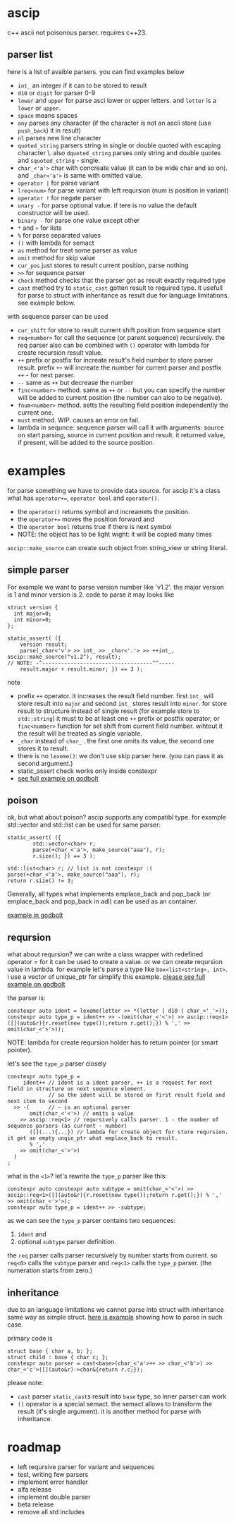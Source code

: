 # ascip
c++ ascii not poisonous parser. requires c++23.
## parser list
here is a list of avaible parsers. you can find examples below
- `int_` an integer if it can to be stored to result
- `d10` or `digit` for parser 0-9
- `lower` and `upper` for parse asci lower or upper letters. and `letter` is a `lower` or `upper`.
- `space` means spaces
- `any` parses any character (if the character is not an ascii store (use `push_back`) it in result)
- `nl` parses new line character
- `quoted_string` parsers string in single or double quoted with escaping character \\. also `dquoted_string` parses only string and double quotes and `squoted_string` - single.
- `char_<'a'>` char with concreate value (it can to be wide char and so on). and `_char<'a'>` is same with omitted value.
- `operator |` for parse variant
- `lreq<num>` for parse variant with left reqursion (num is position in variant)
- `operator !` for negate parser
- `unary -` for parse optional value. if tere is no value the default constructor will be used.
- `binary -` for parse one value except other
- `*` and `+` for lists
- `%` for parse separated values
- `()` with lambda for semact
- `as` method for treat some parser as value
- `omit` method for skip value
- `cur_pos` just stores to result current position, parse nothing
- `>>` for sequence parser
- `check` method checks that the parser got as result exactly required type
- `cast` method try to `static_cast` gotten result to required type. it usefull for parse to struct with inheritance as result due for language limitations. see example below.

with sequence parser can be used
- `cur_shift` for store to result current shift position from sequence start
- `req<number>` for call the sequence (or parent sequence) recursively. the req parser also can be combined with `()` operator with lambda for create recursion result value.
- `++` prefix or postfix for increate result's field number to store parser result. prefix `++` will increate the number for current parser and postfix `++` - for next parser.
- `--` same as `++` but decrease the number
- `finc<number>` method. same as `++` or `--` but you can specify the number will be added to current position (the number can also to be negative).
- `fnum<number>` method. setts the resulting field position independently the current one.
- `must` method. WIP. causes an error on fail.
- lambda in sequnce: sequence parser will call it with arguments: source on start parsing, source in current position and result. it returned value, if present, will be added to the source position.

# examples

for parse something we have to provide data source. for ascip it's a class what has `operator+=`, `operator bool` and `operator()`.
- the `operator()` returns symbol and increamets the position.
- the `operator+=` moves the position forward and
- the `operator bool` returns true if there is next symbol
- NOTE: the object has to be light wight: it will be copied many times

`ascip::make_source` can create such object from string_view or string literal.

## simple parser

For example we want to parse version number like 'v1.2'.  the major version is 1 and minor version is 2. code to parse it may looks like
```
struct version {
  int major=0;
  int minor=0;
};

static_assert( ({
    version result;
    parse(_char<'v'> >> int_ >> _char<'.'> >> ++int_, ascip::make_source("v1.2"), result);
// NOTE: -^-----------------------------------^^-----
    result.major + result.minor; }) == 3 );
```

note
- prefix `++` operator. it increases the result field number. first `int_` will store result into `major` and second `int_` stores result into `minor`. for store result to structure instead of single result (for example store to `std::string`) it must to be at least one `++` prefix or postfix operator, or `finc<number>` function for set shift from current field number. wihtout it the result will be treated as single variable.
- `_char` instead of `char_` . the first one omits its value, the second one stores it to result.
- there is no `lexeme()`: we don't use skip parser here. (you can pass it as second argument.)
- static_assert check works only inside constexpr
- [see full example on godbolt](https://godbolt.org/#g:!((g:!((g:!((h:codeEditor,i:(filename:'1',fontScale:14,fontUsePx:'0',j:1,lang:c%2B%2B,selection:(endColumn:90,endLineNumber:13,positionColumn:90,positionLineNumber:13,selectionStartColumn:90,selectionStartLineNumber:13,startColumn:90,startLineNumber:13),source:'%23include+%3Chttps://raw.githack.com/zerhud/ascip/master/ascip.hpp%3E%0A%0A%0Astruct+version+%7B%0A++int+major%3D0%3B%0A++int+minor%3D0%3B%0A%7D%3B%0A%0Ausing+ascip::_char%3B%0Ausing+ascip::int_%3B%0Ausing+ascip::make_source%3B%0A%0Aconstexpr+auto+ver+%3D+lexeme(_char%3C!'v!'%3E+%3E%3E+int_+%3E%3E+_char%3C!'.!'%3E+%3E%3E+%2B%2Bint_)%3B+//+other+variant%0A%0Aconstexpr+void+fnc_must_to_be_constexpr()+%7B%0A++static_assert(+(%7B%0A++++version+result%3B%0A++++parse(_char%3C!'v!'%3E+%3E%3E+int_+%3E%3E+_char%3C!'.!'%3E+%3E%3E+%2B%2Bint_,+ascip::make_source(%22v1.2%22),+result)%3B%0A++++result.major+%2B+result.minor%3B+%7D)+%3D%3D+3+)%3B%0A%7D%0A%0Aint+main(int,char**)+%7B%0A++return+0%3B%0A%7D'),l:'5',n:'0',o:'C%2B%2B+source+%231',t:'0')),k:100,l:'4',m:50,n:'0',o:'',s:0,t:'0'),(g:!((g:!((h:compiler,i:(compiler:g131,deviceViewOpen:'1',filters:(b:'0',binary:'1',binaryObject:'1',commentOnly:'0',debugCalls:'1',demangle:'0',directives:'0',execute:'1',intel:'0',libraryCode:'0',trim:'1'),flagsViewOpen:'1',fontScale:14,fontUsePx:'0',j:1,lang:c%2B%2B,libs:!(),options:'-std%3Dc%2B%2B23',overrides:!(),selection:(endColumn:1,endLineNumber:1,positionColumn:1,positionLineNumber:1,selectionStartColumn:1,selectionStartLineNumber:1,startColumn:1,startLineNumber:1),source:1),l:'5',n:'0',o:'+x86-64+gcc+13.1+(Editor+%231)',t:'0')),header:(),k:50,l:'4',m:50,n:'0',o:'',s:0,t:'0'),(g:!((h:output,i:(compilerName:'x86-64+gcc+13.1',editorid:1,fontScale:14,fontUsePx:'0',j:1,wrap:'1'),l:'5',n:'0',o:'Output+of+x86-64+gcc+13.1+(Compiler+%231)',t:'0')),header:(),k:50,l:'4',n:'0',o:'',s:0,t:'0')),l:'2',m:50,n:'0',o:'',t:'0')),l:'3',n:'0',o:'',t:'0')),version:4)

## poison
ok, but what about poison? ascip supports any compatibl type. for example std::vector and std::list can be used for same parser:

```
static_assert( ({
        std::vector<char> r;
        parse(+char_<'a'>, make_source("aaa"), r);
        r.size(); }) == 3 );

std::list<char> r; // list is not constexpr :(
parse(+char_<'a'>, make_source("aaa"), r);
return r.size() != 3;
```

Generally, all types what implements emplace_back and pop_back (or emplace_back and pop_back in adl) can be used as an container.

[example in godbolt](https://godbolt.org/#g:!((g:!((g:!((h:codeEditor,i:(filename:'1',fontScale:14,fontUsePx:'0',j:2,lang:c%2B%2B,selection:(endColumn:26,endLineNumber:16,positionColumn:26,positionLineNumber:16,selectionStartColumn:5,selectionStartLineNumber:9,startColumn:5,startLineNumber:9),source:'%23include+%3Ctuple%3E%0A%23include+%3Clist%3E%0A%23include+%3Cvector%3E%0A%23include+%3Chttps://raw.githack.com/zerhud/ascip/master/ascip.hpp%3E%0A%0Aint+main(int,char**)+%7B%0A++++using+ascip::char_%3B%0A++++using+ascip::make_source%3B%0A++++static_assert(+(%7B%0A++++++++std::vector%3Cchar%3E+r%3B%0A++++++++parse(%2Bchar_%3C!'a!'%3E,+make_source(%22aaa%22),+r)%3B%0A++++++++r.size()%3B+%7D)+%3D%3D+3+)%3B%0A%0A++++std::list%3Cchar%3E+r%3B%0A++++parse(%2Bchar_%3C!'a!'%3E,+make_source(%22aaa%22),+r)%3B%0A++++return+r.size()+!!%3D+3%3B%0A%7D'),l:'5',n:'0',o:'C%2B%2B+source+%232',t:'0'),(h:compiler,i:(compiler:g131,deviceViewOpen:'1',filters:(b:'0',binary:'1',binaryObject:'1',commentOnly:'0',debugCalls:'1',demangle:'0',directives:'0',execute:'1',intel:'0',libraryCode:'0',trim:'1'),flagsViewOpen:'1',fontScale:14,fontUsePx:'0',j:1,lang:c%2B%2B,libs:!(),options:'-std%3Dc%2B%2B23',overrides:!(),selection:(endColumn:1,endLineNumber:1,positionColumn:1,positionLineNumber:1,selectionStartColumn:1,selectionStartLineNumber:1,startColumn:1,startLineNumber:1),source:2),l:'5',n:'0',o:'+x86-64+gcc+13.1+(Editor+%232)',t:'0')),header:(),k:100,l:'4',m:50,n:'0',o:'',s:0,t:'0'),(g:!((h:output,i:(compilerName:'x86-64+gcc+13.1',editorid:2,fontScale:14,fontUsePx:'0',j:1,wrap:'1'),l:'5',n:'0',o:'Output+of+x86-64+gcc+13.1+(Compiler+%231)',t:'0')),header:(),l:'4',m:50,n:'0',o:'',s:0,t:'0')),l:'3',n:'0',o:'',t:'0')),version:4)

## reqursion
what about reqursion? we can write a class wrapper with redefined operator = for it can be used to create a value. or we can create reqursion value in lambda. for example let's parse a type like `box<list<string>, int>`. i use a vector of unique_ptr for simplify this example. [please see full example on godbolt](https://godbolt.org/#z:OYLghAFBqd5QCxAYwPYBMCmBRdBLAF1QCcAaPECAMzwBtMA7AQwFtMQByARg9KtQYEAysib0QXACx8BBAKoBnTAAUAHpwAMvAFYTStJg1DIApACYAQuYukl9ZATwDKjdAGFUtAK4sGIAOwArKSuADJ4DJgAcj4ARpjEIGZmpAAOqAqETgwe3r4BwemZjgLhkTEs8YnJtpj2JQxCBEzEBLk%2BfkG19dlNLQRl0XEJSSkKza3t%2BV3j/YMVVaMAlLaoXsTI7BzmAMwRyN5YANQmO27jxBHAp9gmGgCCu/uHmCdnAG6YDiQ3d49mewYBy8x1ObjYLBIAE9fg8/k8gS83m4EAQCKkFCAAPRY4hMADuADpgIQEExkABrQloFhYgBeCQQIKxTAUyDwqSxLFZBASLLZHMJCFSqVhjweFy8DiOBChqVeJn8VjhGgAnON0CAQBcrkdmGxTsrxeqCJqQJ9vsQwRqtV4GHgAI5eTAAfVSBCtZ1l8t%2BO2wRwUXliLu9mAUhvh/gAIhGVeL7hECEduREIInSMgycQAFTZpYnJV/I7Fo5eTJGI6s9mpLXoLgaWP3Eul8vASsCmsoLMuxvNsu6qscrX0NEJRtFktoBjjTCqVLESteIhHPBYQRvKNHeiqTBsCAj3kL33%2B7P7zCjo/%2BNxHOsaAvXzMtHtnMAcF2vm5LJbjtWzRzIF1WSUVoICOCBFQsANTS1HUK09CxUhaJQ0zXAhSHbastW5ClXQUNYNkwcDklQClzDMFYjmIb8diNZtmwgK1AgsBtAk3U4Yx2TdX1QV982sMCzCOU9GIsLgTFY9j2NfCleOoyDFSjPjOPYo4dnQsjRAYI5EOIYCV1Qsi5PhB5mynGc5wXJgl1QGU5VdVINzA1dGAIax%2BOPI4AFoIFQFhCAgR9iGfNwPxfbY/SU24/QwocQGITAHTBMS/XApjxKjCArKIcwADYqIg4hCXipQCAgSJ8Vs%2BUIC/Q14oIdYtMK4Bz2qiNoz4sxAiOV9SFfN4ov9Xz/MC4LQuwMavyMlUTSYf9AIUYDSrAiDQ0ow0dOQ0M3XQzzB07IbSusPaYMQzYKOOkBsNw/DNiIswmEM9D8powr9UwcTmPStrFI3FTXyYPqpuNP88AAoCEiW8ClVW%2BCNsIrbUh2i6DqIiwLoUU7MHOjssKYHCXTw9ZbrIh6zliDNfmSCjnqNO5VTphjCUDYNQ3DJiWKjTybjej6Od%2Bzjuo4WJeJOSwBKEsDCuZkM7LZ0T0q5v0efZr7lM419kFk76lI4zcdiOIGJ2LEGwYWiHQKhiwYfWpD4bs7avORvzDssdHMexzDLrx66icIsjYlQVQwVoPBxmtD0rhuchBEp8insNtUGaloMZflOWOcV7BpdZ3mFe51gFTVtjklg64qdFyCIEE7NJaZlOc6YsTWMznmi7IxNDKM9r%2Bb1g2fybEs6oao4GxoyMow4FZaE4QJeD8DgtFIVBODcNyxcJgjRZ2HhSAITRJ5WCkQECDR9E4SQ5/3pfOF4TFT73hfJ9IOBYBgRAUF81I6ASchKBpL/6CJGAFwbepAsDvFBpgAAangTA%2BIADy8p547xoLQQ8mIICxCvrECILQoScB3jg5gxAoTwNiNoL4D8d40jYIIeBDBaD4MfmAzAsQvDADcGIWgmJuC8CwNyIw4hmH4Hig4PAnweGL1nF8JcWwd6JjqFfEOsQ8QkI8FgK%2BEcWAEKflQAwwAFAwLgYgxgOiZCCBEGIdgUhzHyCUGoK%2BuguD6EMMYNeNhlGYkgCsVA7psg8M8hqdiphLDWABLwVAnxiCXCwF46q3RKHZBcAwdwngOh6DCBEIYlQRjOKKFkAQUw/B5IyAUhg8xhiJGcXYRJAg%2BiTDSfkapdRamNAmAMLJCxcm2HaUUvQsxWgVJyVUlYG9NgSCnjPS%2BzDl4cCOKoAAHDlTyOVJBHGAMgZARwQGEi4GBXAhASBby4EsXgD8tBflIEfE%2BZ8OAX1INom589F6zNviAe%2B%2B8Vgv3fmsdES5f4QEwPgIgMS9D8AsaIcQNjwV2JUOoZhTjSD4jxDWXhkyOCz1IM8iJnB4FLlSEuI4qAqDzKWSstZGytk7L2RADwLAAEJGOac3enyVgIEwEwLAiR4nTzubwR5p9sXXw4G8j5j9LnXNPrynY0yXk3xZeK9FZhZU4pFQqi5KwomZGcJIIAA%3D)

the parser is:
```
constexpr auto ident = lexeme(letter >> *(letter | d10 | char_<'_'>));
constexpr auto type_p = ident++ >> -(omit(char_<'<'>) >> ascip::req<1>([](auto&r){r.reset(new type());return r.get();}) % ',' >> omit(char_<'>'>));
```
NOTE: lambda for create reqursion holder has to return pointer (or smart pointer).

let's see the `type_p` parser closely
```
constexpr auto type_p =
     ident++ // ident is a ident parser, ++ is a request for next field in structure on next sequence element.
             // so the ident will be stored on first result field and next item to second
  >> -(      // - is an optional parser
       omit(char_<'<'>) // omits a value
    >> ascip::req<1> // reqursively calls parser. 1 - the number of sequence parsers (as current - number)
       ([](...){...}) // lambda for create object for store reqursion. it get an empty unqie_ptr what emplace_back to result.
       % ','
    >> omit(char_<'>'>)
  )
;
```
what is the `<1>`? let's rewrite the `type_p` parser like this:
```
constexpr auto constexpr auto subtype = omit(char_<'<'>) >> ascip::req<1>([](auto&r){r.reset(new type());return r.get();}) % ',' >> omit(char_<'>'>);
constexpr auto type_p = ident++ >> -subtype;
```
as we can see the `type_p` parser contains two sequences: 
1. `ident` and
2. optional `subtype` parser definition.

the `req` parser calls parser recursively by number starts from current. so `req<0>` calls the `subtype` parser and `req<1>` calls the `type_p` parser. (the numeration starts from zero.)

## inheritance
due to an language limitations we cannot parse into struct with inheritance same way as simple struct. [here is example](https://godbolt.org/#g:!((g:!((g:!((h:codeEditor,i:(filename:'1',fontScale:14,fontUsePx:'0',j:1,lang:c%2B%2B,selection:(endColumn:14,endLineNumber:10,positionColumn:14,positionLineNumber:10,selectionStartColumn:14,selectionStartLineNumber:10,startColumn:14,startLineNumber:10),source:'%23include+%3Chttps://raw.githack.com/zerhud/ascip/master/ascip.hpp%3E%0A%0A%0Astruct+base+%7B+char+a,+b%3B+%7D%3B%0Astruct+child+:+base+%7B+char+c%3B+%7D%3B%0A%0Aconstexpr+void+example()+%7B%0A++++using+ascip::char_%3B%0A++++using+ascip::space%3B%0A++++constexpr+auto+parser+%3D+cast%3Cbase%3E(char_%3C!'a!'%3E%2B%2B+%3E%3E+char_%3C!'b!'%3E)+%3E%3E+char_%3C!'c!'%3E(%5B%5D(auto%26r)-%3Echar%26%7Breturn+r.c%3B%7D)%3B%0A++++static_assert(+(%7B+child+r%3B%0A++++++++parse(parser,+%2Bspace,+ascip::make_source(%22a+b+c%22),+r)%3B%0A++++++++(r.a%3D%3D!'a!')+%2B+(2*(r.b%3D%3D!'b!'))+%2B+(4*(r.c%3D%3D!'c!'))%3B%0A++++%7D)+%3D%3D+7+)%3B%0A%7D%0A%0Aint+main(int,char**)+%7B%0A++++example()%3B%0A++++return+0%3B%0A%7D'),l:'5',n:'0',o:'C%2B%2B+source+%231',t:'0')),k:100,l:'4',m:50,n:'0',o:'',s:0,t:'0'),(g:!((g:!((h:compiler,i:(compiler:g131,deviceViewOpen:'1',filters:(b:'0',binary:'1',binaryObject:'1',commentOnly:'0',debugCalls:'1',demangle:'0',directives:'0',execute:'1',intel:'0',libraryCode:'0',trim:'1'),flagsViewOpen:'1',fontScale:14,fontUsePx:'0',j:1,lang:c%2B%2B,libs:!(),options:'-std%3Dc%2B%2B23',overrides:!(),selection:(endColumn:1,endLineNumber:1,positionColumn:1,positionLineNumber:1,selectionStartColumn:1,selectionStartLineNumber:1,startColumn:1,startLineNumber:1),source:1),l:'5',n:'0',o:'+x86-64+gcc+13.1+(Editor+%231)',t:'0')),header:(),k:50,l:'4',m:50,n:'0',o:'',s:0,t:'0'),(g:!((h:output,i:(compilerName:'x86-64+gcc+13.1',editorid:1,fontScale:14,fontUsePx:'0',j:1,wrap:'1'),l:'5',n:'0',o:'Output+of+x86-64+gcc+13.1+(Compiler+%231)',t:'0')),header:(),k:50,l:'4',n:'0',o:'',s:0,t:'0')),l:'2',m:50,n:'0',o:'',t:'0')),l:'3',n:'0',o:'',t:'0')),version:4) showing how to parse in such case.

primary code is
```
struct base { char a, b; };
struct child : base { char c; };
constexpr auto parser = cast<base>(char_<'a'>++ >> char_<'b'>) >> char_<'c'>([](auto&r)->char&{return r.c;});
```

please note:
- `cast` parser `static_cast`s result into `base` type, so inner parser can work
- `()` operator is a special semact. the semact allows to transform the result (it's single argument). it is another method for parse with inheritance.

# roadmap
- left reqursive parser for variant and sequences
- test, writing few parsers
- implement error handler
- alfa release
- implement double parser
- beta release
- remove all std includes
